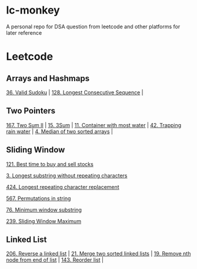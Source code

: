 # lc-monkey
A personal repo for DSA question from leetcode and other platforms for later reference

# Leetcode

## Arrays and Hashmaps
[36. Valid Sudoku](leetcode/36_valid_sudoku.py) | 
[128. Longest Consecutive Sequence](leetcode/128_longest_consecutive_seq.py) | 

## Two Pointers
[167. Two Sum II](leetcode/167_two_sum_2.py) | 
[15. 3Sum](leetcode/15_3sum.py) | 
[11. Container with most water](leetcode/11_container_with_most_water.py) | 
[42. Trapping rain water](leetcode/42_trapping_rain_water.py) | 
[4. Median of two sorted arrays](leetcode/4_media_two_sorted_arrays.py) | 

## Sliding Window
[121. Best time to buy and sell stocks](leetcode/121_buy_and_sell_stocks.py)

[3. Longest substring without repeating characters](leetcode/3_longest_substr_without_repeating.py)

[424. Longest repeating character replacement](leetcode/424_longest_repeating_char_replacement.py)

[567. Permutations in string](leetcode/567_permutations_in_string.py)

[76. Minimum window substring](notes/76_MinimumWindowSubstring.md)

[239. Sliding Window Maximum](notes/239_SlidingWindowMaximum.md)

## Linked List
[206. Reverse a linked list](leetcode/206_reverse_a_linkedlist.py) | 
[21. Merge two sorted linked lists](leetcode/21_merge_two_sorted_linkedlist.py) | 
[19. Remove nth node from end of list](leetcode/19_remove_nth_node_from_end.py) | 
[143. Reorder list](leetcode/143_reorder_list.py) |
